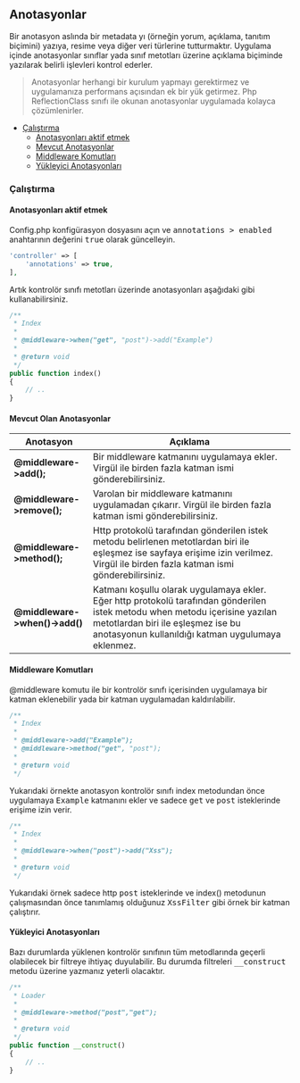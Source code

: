 
## Anotasyonlar

Bir anotasyon aslında bir metadata yı (örneğin yorum,  açıklama, tanıtım biçimini) yazıya, resime veya diğer veri türlerine tutturmaktır. Uygulama içinde anotasyonlar sınıflar yada sınıf metotları üzerine açıklama biçiminde yazılarak belirli işlevleri kontrol ederler.

> Anotasyonlar herhangi bir kurulum yapmayı gerektirmez ve uygulamanıza performans açısından ek bir yük getirmez. Php ReflectionClass sınıfı ile okunan anotasyonlar uygulamada kolayca çözümlenirler.

<ul>
    <li>
        <a href="#running">Çalıştırma</a>
        <ul>
            <li><a href="#enabling-annotations">Anotasyonları aktif etmek</a></li>
            <li><a href="#available-annotations">Mevcut Anotasyonlar</a></li>
            <li><a href="#middleware">Middleware Komutları</a></li>
            <li><a href="#loader-annotations">Yükleyici Anotasyonları</a></li>
        </ul>
    </li>
</ul>

<a name="running"></a>

### Çalıştırma

<a name="enabling-annotations"></a>

#### Anotasyonları aktif etmek

Config.php konfigürasyon dosyasını açın ve <kbd>annotations > enabled</kbd> anahtarının değerini <kbd>true</kbd> olarak güncelleyin.

```php
'controller' => [
    'annotations' => true,
],
```

Artık kontrolör sınıfı metotları üzerinde anotasyonları aşağıdaki gibi kullanabilirsiniz.

```php
/**
 * Index
 *
 * @middleware->when("get", "post")->add("Example")
 * 
 * @return void
 */
public function index()
{
    // ..
}
```

<a name="available-annotations"></a>

#### Mevcut Olan Anotasyonlar

<table>
    <thead>
        <tr>
            <th>Anotasyon</th>    
            <th>Açıklama</th>
        </tr>
    </thead>
    <tbody>
        <tr>
            <td><b>@middleware->add();</b></td>
            <td>Bir middleware katmanını uygulamaya ekler. Virgül ile birden fazla katman ismi gönderebilirsiniz.</td>
        </tr>
        <tr>
            <td><b>@middleware->remove();</b></td>
            <td>Varolan bir middleware katmanını uygulamadan çıkarır. Virgül ile birden fazla katman ismi gönderebilirsiniz.</td>
        </tr>
        <tr>
            <td><b>@middleware->method();</b></td>
            <td>Http protokolü tarafından gönderilen istek metodu belirlenen metotlardan biri ile eşleşmez ise sayfaya erişime izin verilmez. Virgül ile birden fazla katman ismi gönderebilirsiniz.</td>
        </tr>
         <tr>
            <td><b>@middleware->when()->add()</b></td>
            <td>Katmanı koşullu olarak uygulamaya ekler. Eğer http protokolü tarafından gönderilen istek metodu when metodu içerisine yazılan metotlardan biri ile eşleşmez ise bu anotasyonun kullanıldığı katman uygulumaya eklenmez.</td>
        </tr>
    </tbody>
</table>

<a name="middleware"></a>

#### Middleware Komutları

@middleware komutu ile bir kontrolör sınıfı içerisinden uygulamaya bir katman eklenebilir yada bir katman uygulamadan kaldırılabilir.

```php
/**
 * Index
 *
 * @middleware->add("Example");
 * @middleware->method("get", "post");
 *
 * @return void
 */
```

Yukarıdaki örnekte anotasyon kontrolör sınıfı index metodundan önce uygulamaya <kbd>Example</kbd> katmanını ekler ve sadece <kbd>get</kbd> ve <kbd>post</kbd> isteklerinde erişime izin verir.

```php
/**
 * Index
 *
 * @middleware->when("post")->add("Xss");
 * 
 * @return void
 */
```

Yukarıdaki örnek sadece http <kbd>post</kbd> isteklerinde ve index() metodunun çalışmasından önce tanımlamış olduğunuz <kbd>XssFilter</kbd> gibi örnek bir katman çalıştırır.


<a name="loader-annotations"></a>

#### Yükleyici Anotasyonları

Bazı durumlarda yüklenen kontrolör sınıfının tüm metodlarında geçerli olabilecek bir filtreye ihtiyaç duyulabilir. Bu durumda filtreleri <kbd>__construct</kbd> metodu üzerine yazmanız yeterli olacaktır.

```php
/**
 * Loader
 *
 * @middleware->method("post","get");
 * 
 * @return void
 */
public function __construct()
{
    // ..
}
```